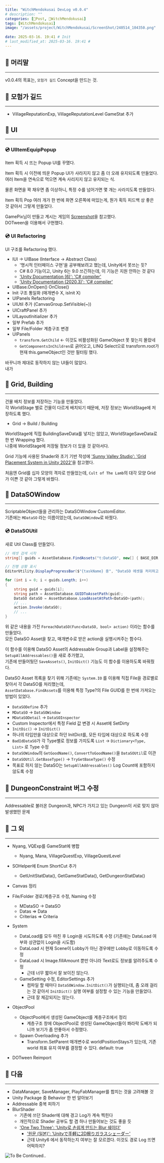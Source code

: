 ```yaml
---
title: "WitchMendokusai DevLog v0.0.4"
# description: ""
categories: [📀Post, 🥥WitchMendokusai]
tags: [WitchMendokusai]
image: "/assets/project/WitchMendokusai/ScreenShot/240514_104350.png"
 
date: 2025-03-16. 19:41 # Init
# last_modified_at: 2025-03-16. 19:41 #
---
```


## 📀 머리말

---

v0.0.4의 목표는, `모험가 길드` Concept을 만드는 것.  

## 📀 모험가 길드

---

- VillageReputationExp, VillageReputationLevel GameStat 추가

## 📀 UI

---

### 💿 UIItemEquipPopup

Item 획득 시 뜨는 Popup UI를 꾸몄다.  

Item 획득 시 이전에 띄운 Popup UI가 사라지지 않고 좀 더 오래 유지되도록 만들었다.  
여러 Item을 연속으로 먹으면 계속 사리지지 않고 유지되는 식.  

물론 화면을 꽉 채우면 좀 이상하니, 특정 수를 넘어가면 몇 개는 사라지도록 만들었다.  

Item 획득 Pop 여러 개가 한 번에 화면 오른쪽에 떠있는게, 뭔가 획득 피드백 상 좋은 것 같아서 그렇게 만들었다.  

GamePix님이 만들고 계시는 게임의 [Screenshot](https://x.com/G_P_Art/status/1861425601321804160)을 참고했다.  
DOTween을 이용해서 구현했다.  

### 💿 UI Refactoring

UI 구조를 Refactoring 했다.  

- IUI -> UIBase (Interface -> Abstract Class)
  - '명시적 인터페이스 구현'을 공부해보려고 했는데, Unity에서 못쓰는 듯?
  - C# 8.0 기능이고, Unity 6는 9.0 쓰긴하는데, 이 기능은 지원 안하는 것 같다
  - ['Unity Documentation (6)': 'C# compiler'](https://docs.unity3d.com/6000.0/Documentation/Manual/csharp-compiler.html)
  - ['Unity Documentation (2020.3)': 'C# compiler'](https://docs.unity3d.com/2020.3/Documentation/Manual/CSharpCompiler.html)
- UIBase.OnOpen() OnClose()
- Init 구조 통일화 (매개변수 X, isInit X)
- UIPanels Refactoring
- UIUtil 추가 (CanvasGroup.SetVisible(~))
- UICraftPanel 추가
- UILayoutInitializer 추가
- 일부 Prefab 추가
- 일부 File/Folder 계층구조 변경
- UIPanels
  - `transform.GetChild` \<- 이것도 비활성화된 GameObject 못 찾는지 몰랐네
  - `GetComponentsInChildren`로 긁어오고, LINQ Select으로 transform.root가 현재 this.gameObject인 것만 필터링 했다.

바꾸니까 제대로 동작하지 않는 UI들이 많았다.  
내가  

## 📀 Grid, Building

---

건물 배치 정보를 저장하는 기능을 만들었다.  
각 WorldStage 별로 건물이 다르게 배치되기 때문에, 저장 정보는 WorldStage에 저장하도록 했다.  

- Grid -> Build / Building

WorldStage에 직접 BuildingSaveData를 넣지는 않았고, WorldStageSaveData로 한 번 Wrapping 했다.  
나중에 WorldStage에 저장될 정보가 더 있을 것 같아서다.  

Grid 기능에 사용된 Shader와 초기 기반 작성에 ['Sunny Valley Studio': 'Grid Placement System in Unity 2022'](https://youtube.com/playlist?list=PLcRSafycjWFepsLiAHxxi8D_5GGvu6arf)을 참고했다.  

처음엔 Grid를 십자 모양의 격자로 만들었는데, `Cult of The Lamb`의 대각 모양 Grid가 이쁜 것 같아 그렇게 바꿨다.  

## 📀 DataSOWindow

---

ScriptableObject들을 관리하는 DataSOWindow CustomEditor.  
기존에는 `MDataSO` 라는 이름이었는데, `DataSOWindow`로 바꿨다.  

### 💿 DataSOUtil

새로 Util Class를 만들었다.  

```cs
// 에셋 검색 시작
string[] guids = AssetDatabase.FindAssets("t:DataSO", new[] { BASE_DIR });

// 진행 상황 표시
EditorUtility.DisplayProgressBar($"{taskName} 중", "DataSO 에셋을 처리하고 있습니다", 0f);

for (int i = 0; i < guids.Length; i++)
{
	string guid = guids[i];
	string path = AssetDatabase.GUIDToAssetPath(guid);
	DataSO dataSO = AssetDatabase.LoadAssetAtPath<DataSO>(path);
	// ...
	action.Invoke(dataSO);
	// ...
}
```

위 같은 내용을 가진 `ForeachDataSO(Func<DataSO, bool> action)` 이라는 함수를 만들었다.  
모든 DataSO Asset을 찾고, 매개변수로 받은 action을 실행시켜주는 함수다.  

이 함수를 이용해 DataSO Asset의 Addressable Group과 Label을 설정해주는 `SetupAllAddressables()`을 새로 추가했고,  
기존에 만들어뒀던 `SaveAssets()`, `InitDict()` 기능도 이 함수를 이용하도록 바꿔줬다.  

DataSO Asset 목록을 찾기 위해 기존에는 `System.IO` 를 이용해 직접 File을 경로별로 찾아서 각 DataSO를 처리했는데,  
`AssetDatabase.FindAssets`를 이용해 특정 Type?의 File GUID를 한 번에 가져오는 방법이 있었다.  

- `DataSODefine` 추가
- `MDataSO` -> `DataSOWindow`
- `MDataSODetail` -> `DataSOInspector`
- Custom Inspector에서 특정 Field 값 변경 시 Asset에 SetDirty
- `InitDic()` -> `InitDict()`
- 하나의 타입만을 대상으로 하던 InitDict를, 모든 타입에 대상으로 하도록 수정
- `BadIdDataSO`가 각 Type별로 정보를 가지도록 `List` -> `Dictionary<Type, List>` 로 Type 수정
- `DataSOWindow`의 `GetGoodName()`, `ConvertToGoodName()`을 `DataSOUtil`로 이관
- `DataSOUtil.GetBaseType()` -> `TryGetBaseType()` 수정
- 목표로 하지 않는 DataSO는 `SetupAllAddressables()` Log Count에 포함하지 않도록 수정

## 📀 DungeonConstraint 버그 수정

---

Addressable로 불러온 Dungeon과, NPC가 가지고 있는 Dungeon이 서로 맞지 않아 발생했떤 문제

## 📀 그 외

---

- Nyang, VQExp를 GameStat에 병합
  - Nyang, Mana, VillageQuestExp, VillageQuestLevel
- SOHelper에 Enum ShortCut 추가
  - GetUnitStatData(), GetGameStatData(), GetDungeonStatData()

- Canvas 정리
- File/Folder 경로/계층구조 수정, Naming 수정
  - MDataSO -> DataSO
  - Datas => Data
  - Criterias => Criteria

- System
  - DataLoad를 모두 마친 후 Login을 시도하도록 수정 (기존에는 DataLoad 여부와 상관없이 Login을 시도함)
  - DataLoad 시 현재 Scene이 Lobby가 아닌 경우에만 Lobby로 이동하도록 수정
  - DataLoad 시 Image.fillAmount 뿐만 아니라 Text로도 정보를 알려주도록 수정
    - 근데 너무 짧아서 잘 보이진 않는다.
  - GameSetting 수정, EditorSettings 추가
    - 컴파일 할 때마다 `DataSOWindow.InitDict()`가 실행되는데, 좀 오래 걸리는 것 같아서 `InitDict()` 실행 여부를 설정할 수 있는 기능을 만들었다.
    - 근데 잘 체감되지는 않는다.

- ObjectPool
  - ObjectPool에서 생성된 GameObject를 계층구조에서 정리
    - 계층구조 창에 ObjectPool로 생성된 GameObject들이 쫘라락 도배가 되니까 보기가 좀 안좋아서 수정했다.
  - Spawn Overloading 추가
    - Transform.SetParent 매개변수로 worldPositionStays가 있는데, 기존 world 좌표 유지 여부를 결정할 수 있다. default: true

- DOTween Reimport

## 📀 다음

---

- DataManager, SaveManager, PlayFabManager를 합치는 것을 고려해볼 것
- Unity Package 중 Behavior 한 번 알아보기
- Addressable 중복 피하기
- BlurShader
  - 기존에 쓰던 Shader에 대해 경고 Log가 계속 찍힌다
  - 개인적으로 Shader 공부도 할 겸 하나 만들어보는 것도 좋을 듯
  - ['One Two Three': 'Unity로 손쉽게 만드는 Blur 쉐이더'](https://ichinisann.tistory.com/37)
    - ['원문 (일본)': 'Unityで手軽に2D擦りガラスシェーダー'](https://qiita.com/ruccho_vector/items/651f760b3240a253bd1d)
    - 근데 Unity6 에서 동작하는지 여부는 잘 모르겠다. 이것도 경로 Log 뜨면 어떡하지?

![To Be Continued..](/assets/img/post/embed/ToBeContinued.png)  
